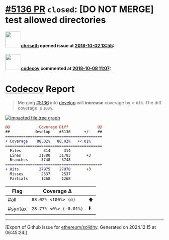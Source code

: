 # [\#5136 PR](https://github.com/ethereum/solidity/pull/5136) `closed`: [DO NOT MERGE] test allowed directories

#### <img src="https://avatars.githubusercontent.com/u/9073706?v=4" width="50">[chriseth](https://github.com/chriseth) opened issue at [2018-10-02 13:55](https://github.com/ethereum/solidity/pull/5136):



#### <img src="https://avatars.githubusercontent.com/in/254?v=4" width="50">[codecov](https://github.com/apps/codecov) commented at [2018-10-08 11:07](https://github.com/ethereum/solidity/pull/5136#issuecomment-427794963):

# [Codecov](https://codecov.io/gh/ethereum/solidity/pull/5136?src=pr&el=h1) Report
> Merging [#5136](https://codecov.io/gh/ethereum/solidity/pull/5136?src=pr&el=desc) into [develop](https://codecov.io/gh/ethereum/solidity/commit/7609710d4f8e169784c7a8418da702ac236f5e23?src=pr&el=desc) will **increase** coverage by `<.01%`.
> The diff coverage is `100%`.

[![Impacted file tree graph](https://codecov.io/gh/ethereum/solidity/pull/5136/graphs/tree.svg?width=650&token=87PGzVEwU0&height=150&src=pr)](https://codecov.io/gh/ethereum/solidity/pull/5136?src=pr&el=tree)

```diff
@@             Coverage Diff             @@
##           develop    #5136      +/-   ##
===========================================
+ Coverage    88.02%   88.02%   +<.01%     
===========================================
  Files          314      314              
  Lines        31780    31783       +3     
  Branches      3748     3748              
===========================================
+ Hits         27975    27978       +3     
  Misses        2537     2537              
  Partials      1268     1268
```

| Flag | Coverage Δ | |
|---|---|---|
| #all | `88.02% <100%> (ø)` | :arrow_up: |
| #syntax | `28.77% <0%> (-0.01%)` | :arrow_down: |


-------------------------------------------------------------------------------



[Export of Github issue for [ethereum/solidity](https://github.com/ethereum/solidity). Generated on 2024.12.15 at 06:45:24.]
